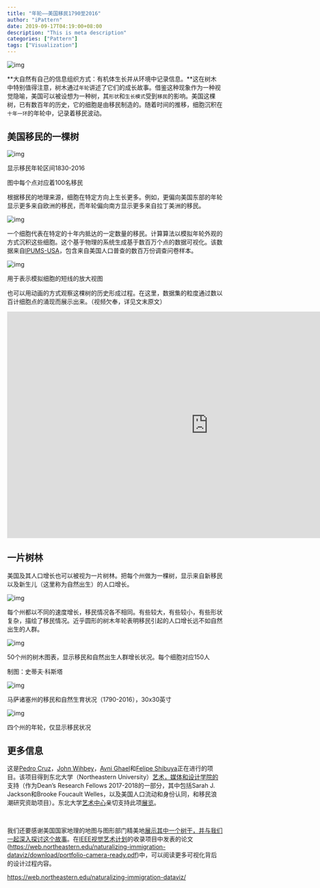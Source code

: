 ```yaml
---
title: "年轮——美国移民1790至2016"
author: "iPattern"
date: 2019-09-17T04:19:00+08:00
description: "This is meta description"
categories: ["Pattern"]
tags: ["Visualization"]
---
```


![img](https://tva1.sinaimg.cn/large/006y8mN6gy1g7207ifjf9j30a2088jrs.jpg)

 

**大自然有自己的信息组织方式：有机体生长并从环境中记录信息。**这在树木中特别值得注意，树木通过`年轮`讲述了它们的成长故事。借鉴这种现象作为一种视觉隐喻，美国可以被设想为一种树，其`形状`和`生长模式`受到`移民`的影响。美国这棵树，已有数百年的历史，它的细胞是由移民制造的。随着时间的推移，细胞沉积在`十年一环`的年轮中，记录着移民波动。

 

## 美国移民的一棵树

 

![img](https://tva1.sinaimg.cn/large/006y8mN6gy1g7207p5aynj30q40q5npd.jpg)

 

显示移民年轮区间1830-2016

图中每个点对应着100名移民

 

根据移民的地理来源，细胞在特定方向上生长更多。例如，更偏向美国东部的年轮显示更多来自欧洲的移民，而年轮偏向南方显示更多来自拉丁美洲的移民。

 

![img](https://tva1.sinaimg.cn/large/006y8mN6gy1g7207q7qaaj30780693yu.jpg)

 

一个细胞代表在特定的十年内抵达的一定数量的移民。计算算法以模拟年轮外观的方式沉积这些细胞。这个基于物理的系统生成基于数百万个点的数据可视化。该数据来自[IPUMS-USA](https://usa.ipums.org/usa/)，包含来自美国人口普查的数百万份调查问卷样本。

 

![img](https://tva1.sinaimg.cn/large/006y8mN6gy1g7207rnhrwj30ms063wma.jpg)

 

用于表示模拟细胞的短线的放大视图

 

也可以用动画的方式观察这棵树的历史形成过程。在这里，数据集的粒度通过数以百计细胞点的涌现而展示出来。（视频欠奉，详见文末原文）

 

<iframe src="https://player.vimeo.com/video/276140430?title=0&amp;byline=0&amp;portrait=0" width="940" height="529" frameborder="0" webkitallowfullscreen="" mozallowfullscreen="" allowfullscreen=""></iframe>

 

## 一片树林

 

美国及其人口增长也可以被视为一片树林。把每个州做为一棵树，显示来自新移民以及新生儿（这里称为自然出生）的人口增长。

 

![img](https://tva1.sinaimg.cn/large/006y8mN6gy1g7207s4rqlj306v0690sr.jpg)

 

每个州都以不同的速度增长，移民情况各不相同。有些较大，有些较小，有些形状复杂，描绘了移民情况。近乎圆形的树木年轮表明移民引起的人口增长远不如自然出生的人群。 

 

![img](https://tva1.sinaimg.cn/large/006y8mN6gy1g7207t1fgfj30q40hs40l.jpg)

 

50个州的树木图表，显示移民和自然出生人群增长状况。每个细胞对应150人

制图：史蒂夫·科斯塔

 

![img](https://tva1.sinaimg.cn/large/006y8mN6gy1g7207txmwsj30lm0edwgn.jpg)

 

马萨诸塞州的移民和自然生育状况（1790-2016），30x30英寸

 

![img](https://tva1.sinaimg.cn/large/006y8mN6gy1g7207vto22j30j90jl41c.jpg)

 

四个州的年轮，仅显示移民状况

## 更多信息

 

这是[Pedro Cruz](https://camd.northeastern.edu/artdesign/people/pedro-miguel-cruz/)，[John Wihbey](https://camd.northeastern.edu/journalism/people/john-wihbey/)，[Avni Ghael](https://www.linkedin.com/in/avni-ghael/)和[Felipe Shibuya](https://www.felipeshibuya.com/)正在进行的项目。该项目得到东北大学（Northeastern University）[艺术，媒体和设计学院的](https://camd.northeastern.edu/)支持（作为Dean’s Research Fellows 2017-2018的一部分，其中包括Sarah J. Jackson和Brooke Foucault Welles，以及美国人口流动和身份认同，和移民浪潮研究资助项目）。东北大学[艺术中心](https://camd.northeastern.edu/cfa/events/reception-naturalizing-immigration-representing-identity-in-america/)亲切支持此项[展览](https://camd.northeastern.edu/cfa/events/reception-naturalizing-immigration-representing-identity-in-america/)。

﻿

我们还要感谢美国国家地理的地图与图形部门精美地[展示其中一个树干，并与我们一起深入探讨这个故事](https://www.nationalgeographic.com/culture-exploration/2018/07/graphic-united-states-immigration-origins-rings-tree-culture/)。在[IEEE视觉艺术计划](http://visap.net/)的收录项目中发表的论文(https://web.northeastern.edu/naturalizing-immigration-dataviz/download/portfolio-camera-ready.pdf)中，可以阅读更多可视化背后的设计过程内容。



https://web.northeastern.edu/naturalizing-immigration-dataviz/